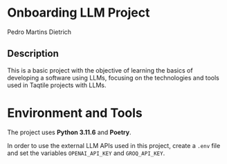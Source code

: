# Onboarding LLM Project

Pedro Martins Dietrich

## Description

This is a basic project with the objective of learning the basics of developing a software using LLMs, focusing on the technologies and tools used in Taqtile projects with LLMs.


# Environment and Tools

The project uses **Python 3.11.6** and **Poetry**.

In order to use the external LLM APIs used in this project, create a `.env` file and set the variables `OPENAI_API_KEY` and `GROQ_API_KEY`.
